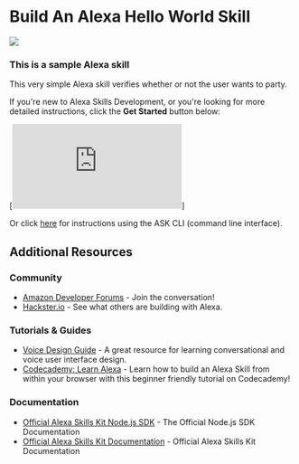 # Build An Alexa Hello World Skill
<img src="http://cf.the36thavenue.com/wp-content/uploads/2017/01/BFF-PARTY-Banner.png" />

### This is a sample Alexa skill

This very simple Alexa skill verifies whether or not the user wants to party.

If you're new to Alexa Skills Development, or you're looking for more detailed instructions, click the **Get Started** button below:

[![Get Started](https://github.com/alexa/skill-sample-nodejs-hello-world/blob/master/instructions/1-voice-user-interface.md)]

Or click [here](./instructions/7-cli.md) for instructions using the ASK CLI (command line interface).

## Additional Resources

### Community
* [Amazon Developer Forums](https://forums.developer.amazon.com/spaces/165/index.html) - Join the conversation!
* [Hackster.io](https://www.hackster.io/amazon-alexa) - See what others are building with Alexa.

### Tutorials & Guides
* [Voice Design Guide](https://developer.amazon.com/designing-for-voice/) - A great resource for learning conversational and voice user interface design.
* [Codecademy: Learn Alexa](https://www.codecademy.com/learn/learn-alexa) - Learn how to build an Alexa Skill from within your browser with this beginner friendly tutorial on Codecademy!

### Documentation
* [Official Alexa Skills Kit Node.js SDK](https://www.npmjs.com/package/ask-sdk) - The Official Node.js SDK Documentation
*  [Official Alexa Skills Kit Documentation](https://developer.amazon.com/docs/ask-overviews/build-skills-with-the-alexa-skills-kit.html) - Official Alexa Skills Kit Documentation
